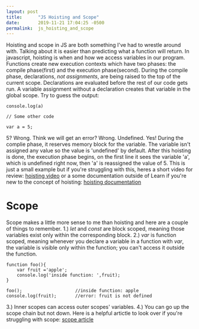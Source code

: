 ```yaml
---
layout: post
title:      "JS Hoisting and Scope"
date:       2019-11-21 17:04:25 -0500
permalink:  js_hoisting_and_scope
---
```



Hoisting and scope in JS are both something I've had to wrestle around with. Talking about it is easier than predicting what a function will return. 
In javascript, hoisting is when and how we access variables in our program. Functions create new execution contexts which have two phases: the compile phase(first) and the execution phase(second). During the compile phase, declarations, *not assignments*, are being raised to the top of the current scope. Declarations are evaluated before the rest of our code gets run. A variable assignment without a declaration creates that variable in the global scope.
Try to guess the output: 
```
console.log(a)

// Some other code

var a = 5;
```
5? Wrong. Think we will get an error? Wrong. Undefined. Yes! During the complie phase, it reserves memory block for the variable. The variable isn't assigned any value so the value is 'undefined' by default. After this hoisting is done, the execution phase begins, on the first line it sees the variable 'a', which is undefined right now, then 'a' is reassigned the value of 5. This is just a small example but if you're struggling with this, heres a short video for review: [hoisting video](http://https://www.youtube.com/watch?v=AplVrrwY1TI&t=337s) or a some documentation outside of Learn if you're new to the concept of hoisting: [hoisting documentation](http://http://www.w3schools.com/js/js_hoisting.asp)

# Scope
Scope makes a little more sense to me than hoisting and here are a couple of things to remember. 
1.) *let* and *const* are block scoped, meaning those variables exist only within the corresponding block.
2.) *var* is function scoped, meaning whenever you declare a variable in a function with *var*, the variable is visible only within the function; you can't access it outside the function.
```
function foo(){
    var fruit ='apple';
    console.log('inside function: ',fruit);
}

foo();                    //inside function: apple
console.log(fruit);       //error: fruit is not defined 
```
3.) Inner scopes can access outer scopes' variables.
4.) You can go up the scope chain but not down.
Here is a helpful artictle to look over if you're struggling with scope: [scope article](http://https://medium.com/datadriveninvestor/still-confused-in-js-scopes-f7dae62c16ee)

